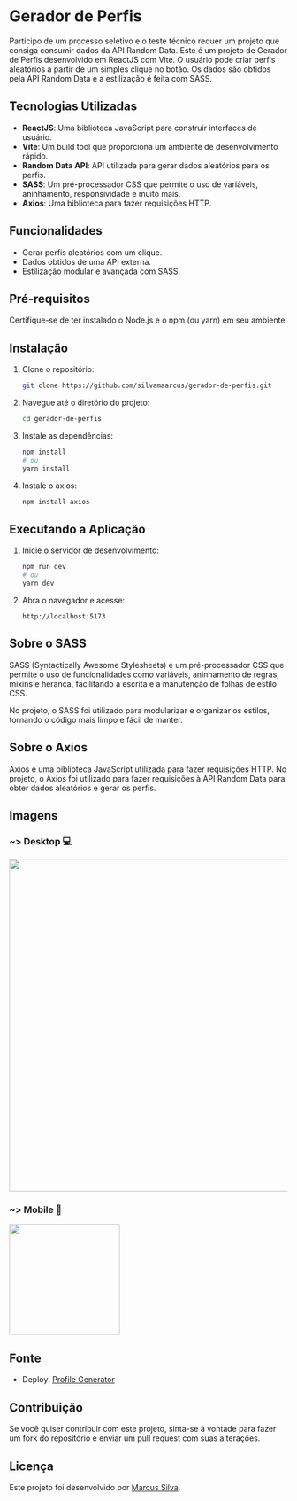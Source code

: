 # Gerador de Perfis

Participo de um processo seletivo e o teste técnico requer um projeto que consiga consumir dados da API Random Data. Este é um projeto de Gerador de Perfis desenvolvido em ReactJS com Vite. O usuário pode criar perfis aleatórios a partir de um simples clique no botão. Os dados são obtidos pela API Random Data e a estilização é feita com SASS.

## Tecnologias Utilizadas

- **ReactJS**: Uma biblioteca JavaScript para construir interfaces de usuário.
- **Vite**: Um build tool que proporciona um ambiente de desenvolvimento rápido.
- **Random Data API**: API utilizada para gerar dados aleatórios para os perfis.
- **SASS**: Um pré-processador CSS que permite o uso de variáveis, aninhamento, responsividade e muito mais.
- **Axios**: Uma biblioteca para fazer requisições HTTP.

## Funcionalidades

- Gerar perfis aleatórios com um clique.
- Dados obtidos de uma API externa.
- Estilização modular e avançada com SASS.

## Pré-requisitos

Certifique-se de ter instalado o Node.js e o npm (ou yarn) em seu ambiente.

## Instalação

1. Clone o repositório:

   ```bash
   git clone https://github.com/silvamaarcus/gerador-de-perfis.git
   ```

2. Navegue até o diretório do projeto:

   ```bash
   cd gerador-de-perfis
   ```

3. Instale as dependências:

   ```bash
   npm install
   # ou
   yarn install
   ```

4. Instale o axios:

   ```bash
   npm install axios
   ```

## Executando a Aplicação

1. Inicie o servidor de desenvolvimento:

   ```bash
   npm run dev
   # ou
   yarn dev
   ```

2. Abra o navegador e acesse:

   ```
   http://localhost:5173
   ```

## Sobre o SASS

SASS (Syntactically Awesome Stylesheets) é um pré-processador CSS que permite o uso de funcionalidades como variáveis, aninhamento de regras, mixins e herança, facilitando a escrita e a manutenção de folhas de estilo CSS.

No projeto, o SASS foi utilizado para modularizar e organizar os estilos, tornando o código mais limpo e fácil de manter.

## Sobre o Axios

Axios é uma biblioteca JavaScript utilizada para fazer requisições HTTP. No projeto, o Axios foi utilizado para fazer requisições à API Random Data para obter dados aleatórios e gerar os perfis.

## Imagens

### ~> Desktop 💻

<img src="https://github.com/silvamaarcus/profileGenerator/assets/75142775/969ef8ca-c434-4306-9691-aa2dfebdda6c" width = "600px"/>

### ~> Mobile 📱

<img src="https://github.com/silvamaarcus/profileGenerator/assets/75142775/61035ed1-572c-4d2b-a6c8-b75c422761d3" width = "200px"/>

## Fonte
- Deploy: [Profile Generator](https://github.com/silvamaarcus/profileGenerator)

## Contribuição

Se você quiser contribuir com este projeto, sinta-se à vontade para fazer um fork do repositório e enviar um pull request com suas alterações.

## Licença

Este projeto foi desenvolvido por [Marcus Silva](https://github.com/silvamaarcus/).
